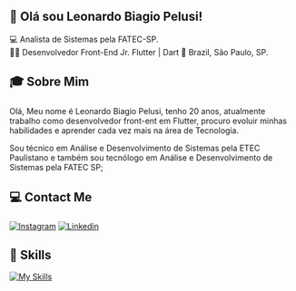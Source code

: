 ## 👋 Olá sou Leonardo Biagio Pelusi!

💻 Analista de Sistemas pela FATEC-SP.<br>
👨‍💼 Desenvolvedor Front-End Jr. Flutter | Dart
🏡 Brazil, São Paulo, SP.

## 🎓 Sobre Mim 
###
Olá,
Meu nome é Leonardo Biagio Pelusi, tenho 20 anos, atualmente trabalho como desenvolvedor front-ent em Flutter, procuro evoluir minhas habilidades e aprender cada vez mais na área de Tecnologia.

Sou técnico em Análise e Desenvolvimento de Sistemas pela ETEC Paulistano e também sou tecnólogo em Análise e Desenvolvimento de Sistemas pela FATEC SP;

## 💻 Contact Me
###
[![Instagram](https://img.shields.io/badge/Instagram-E1306C?style=for-the-badge&logo=instagram&logoColor=white)](https://www.instagram.com/lbpelusi/)
[![Linkedin](https://img.shields.io/badge/Linkedin-0e76a8?style=for-the-badge&logo=linkedin&logoColor=white)](https://www.linkedin.com/in/lbiagiopelusi/)

 ## 🚀 Skills

[![My Skills](https://skillicons.dev/icons?i=dart,flutter,firebase)](https://skillicons.dev)

<!-- ## 🎖️ Certificados
* ⌛ Udemy, **Especialista em AutoCAD** *(Janeiro de 2024)*
* ✅ Cruzeiro do Sul, **Análise de Desenvolvimento de Sistemas** *(Janeiro de 2020)*
* ✅ Oracle, **Oracle Cloud Infrastructure Foundations** *(Outubro de 2022)*
* ✅ Udemy, **Java COMPLETO Programação Orientada a Objetos + Spring Boot** *(Outubro de 2022)*
* ✅ HackerRank, **Python** *(10 horas, Setembro de 2022)*
* ✅ Ginead, **Programação Aplicada a Mecatrônica** *(40 horas, Setembro de 2022)*
* ✅ Udemy, **Python Basic to Advanced** *(113.5 horas, Setembro de 2022)*
* ✅ Curso em Video, **Python Basic** *(40 horas, Setembro de 2022)*
* ✅ Alfahelix, **Sistema Operacional Linux - Avançado** *(10 horas, Agosto de 2022)*
* ✅ Alfahelix, **Introdução ao Sistema Operacional Linux** *(8 horas, Agosto de 2022)*
* ✅ Fundção Bradesco, **Data Modeling** *(10 horas, Julho de 2022)*
* ✅ Fundação Bradesco, **Database Administration** *(10 horas, Julho de 2022)*
* ✅ Fundação Bradesco, **Implementing DataBase** *(10 horas, Julho de 2022)*
* ✅ HackerRank, **SQL** *(30 horas, Abril de 2022)*
* ✅ HackerRank, **SQL Intermediate** *(30 horas, Abril de 2022)*
* ✅ Udemy, **Desenvolvimento Web** *(80 horas, Março de 2022)*
* ✅ Udemy, **Design Thinking** *(112.5 horas, Fevereiro de 2022)*
* ✅ Academia do Programador, **Programação** *(180.5 horas, Fevereiro de 2021)*
* ✅ GigaByte, **Tecnologia Avançada** *(120 horas, Setembro de 2020)*
* ✅ GigaByte, **Criação de Games** *(50 horas, Junho de 2020)*
* ✅ GigaByte, **Hardware e Redes** *(40 horas, Março de 2020)*
* ✅ GigaByte, **Marketing Digital** *(10 horas, Fevereiro de 2020)*
* ✅ GigaByte, **Informática Avançada** *(200 horas, Janeiro de 2020)* -->
